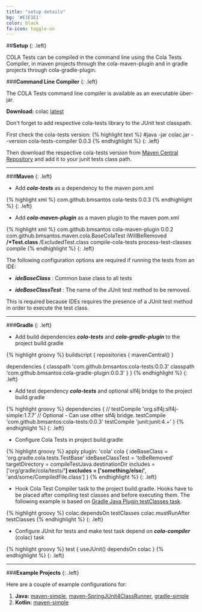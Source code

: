```yaml
---
title: "setup details"
bg: '#E1E1E1'
color: black
fa-icon: toggle-on
---
```


##**Setup**
{: .left}

COLA Tests can be compiled in the command line using the Cola Tests Compiler, in maven projects through the cola-maven-plugin and in gradle projects through cola-gradle-plugin.

###**Command Line Compiler**
{: .left}

The COLA Tests command line compiler is available as an executable über-jar.

__Download:__ colac [latest](https://raw.githubusercontent.com/bmsantos/cola-maven-plugin/master/cola-tests-compiler/latest/colac.jar)

Don't forget to add respective cola-tests library to the JUnit test classpath.

First check the cola-tests version:
{% highlight text %}
#java -jar colac.jar --version
cola-tests-compiler 0.0.3
{% endhighlight %}
{: .left}

Then download the respective cola-tests version from [Maven Central Repository](http://search.maven.org/#search%7Cga%7C1%7Ca%3A%22cola-tests%22) and add it to your junit tests class path.

<hr>

###**Maven**
{: .left}

- Add ***cola-tests*** as a dependency to the maven pom.xml

{% highlight xml %}
<dependency>
  <groupId>com.github.bmsantos</groupId>
  <artifactId>cola-tests</artifactId>
  <version>0.0.3</version>
</dependency>
{% endhighlight %}
{: .left}

- Add ***cola-maven-plugin*** as a maven plugin to the maven pom.xml

{% highlight xml %}
<plugin>
  <groupId>com.github.bmsantos</groupId>
  <artifactId>cola-maven-plugin</artifactId>
  <version>0.0.2</version>
  <configuration>
    <ideBaseClass>com.github.bmsantos.maven.cola.BaseColaTest</ideBaseClass>
    <ideBaseClassTest>iWillBeRemoved</ideBaseClassTest>
    <includes>
      <include>**/*Test.class</include>
    </includes>
    <excludes>
      <exclude>**/ExcludedTest.class</exclude>
    </excludes>
  </configuration>
  <executions>
    <execution>
      <id>compile-cola-tests</id>
      <phase>process-test-classes</phase>
      <goals>
        <goal>compile</goal>
      </goals>
    </execution>
  </executions>
</plugin>
{% endhighlight %}
{: .left}

The following configuration options are required if running the tests from an IDE:

- ***ideBaseClass*** : Common base class to all tests

- ***ideBaseClassTest*** : The name of the JUnit test method to be removed.

This is required because IDEs requires the presence of a JUnit test method in order to execute the test class.

<hr>

###**Gradle**
{: .left}

- Add build dependencies ***cola-tests*** and ***cola-gradle-plugin*** to the project build.gradle

{% highlight groovy %}
buildscript {
  repositories {
    mavenCentral()
  }

  dependencies {
    classpath 'com.github.bmsantos:cola-tests:0.0.3'
    classpath 'com.github.bmsantos:cola-gradle-plugin:0.0.3'
  }
}
{% endhighlight %}
{: .left}

- Add test dependency ***cola-tests*** and optional slf4j bridge to the project build.gradle

{% highlight groovy %}
dependencies {
  // testCompile 'org.slf4j:slf4j-simple:1.7.7' // Optional - Can use other slf4j bridge.
  testCompile 'com.github.bmsantos:cola-tests:0.0.3'
  testCompile 'junit:junit:4.+'
}
{% endhighlight %}
{: .left}

- Configure Cola Tests in project build.gradle

{% highlight groovy %}
apply plugin: 'cola'
cola {
  ideBaseClass = 'org.gradle.cola.tests.TestBase'
  ideBaseClassTest = 'toBeRemoved'
  targetDirectory = compileTestJava.destinationDir
  includes = ['org/gradle/cola/tests/**']
  excludes = ['something/else/**', 'and/some/CompiledFile.class']
}
{% endhighlight %}
{: .left}

- Hook Cola Test Compiler task to the project build.gradle. Hooks have to be placed after compiling test classes and before executing them. The following example is based on [Gradle Java Plugin testClasses task](http://www.gradle.org/docs/current/userguide/java_plugin.html#N11FB9).

{% highlight groovy %}
colac.dependsOn testClasses
colac.mustRunAfter testClasses
{% endhighlight %}
{: .left}

- Configure JUnit for tests and make test task depend on ***cola-compiler*** (colac) task

{% highlight groovy %}
test {
  useJUnit()
  dependsOn colac
}
{% endhighlight %}
{: .left}

<hr>

###**Example Projects**
{: .left}

Here are a couple of example configurations for:

1. **Java:** [maven-simple](https://github.com/bmsantos/cola-maven-plugin/tree/master/cola-maven-plugin-test), [maven-SpringJUnit4ClassRunner](https://github.com/bmsantos/spring-cola-tests), [gradle-simple](https://github.com/bmsantos/cola-gradle-plugin/tree/master/consumer)
2. **Kotlin:** [maven-simple](https://github.com/bmsantos/kotlin-cola-tests)
